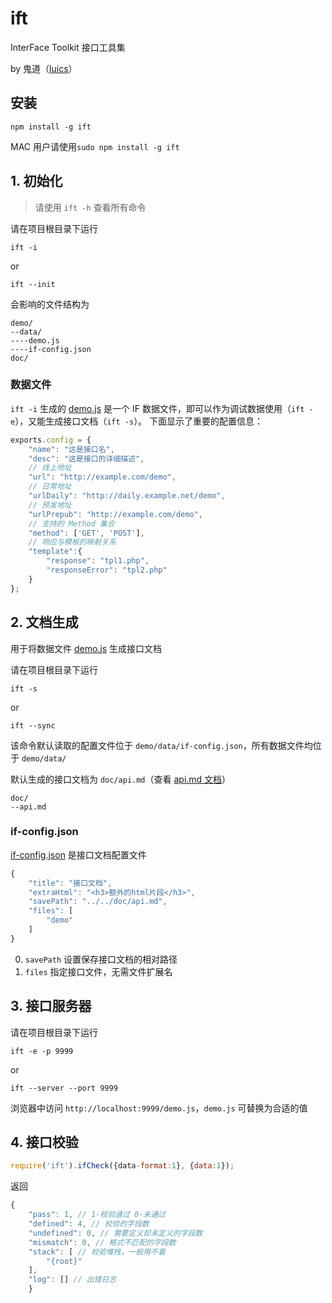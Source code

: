 # ift

InterFace Toolkit 接口工具集

by 鬼道（[luics](http://luics.github.io)）

## 安装

```
npm install -g ift
```

MAC 用户请使用`sudo npm install -g ift`

## 1. 初始化

> 请使用 `ift -h` 查看所有命令

请在项目根目录下运行

```
ift -i
```

or

```
ift --init
```

会影响的文件结构为

```
demo/
--data/
----demo.js
----if-config.json
doc/
```

### 数据文件

`ift -i` 生成的 [demo.js](http://gitlab.alibaba-inc.com/luics/if/blob/master/demo/data/demo.js) 是一个 IF 数据文件，即可以作为调试数据使用（`ift -e`），又能生成接口文档（`ift -s`）。
下面显示了重要的配置信息：

```javascript
exports.config = {
    "name": "这是接口名",
    "desc": "这是接口的详细描述",
    // 线上地址
    "url": "http://example.com/demo",
    // 日常地址
    "urlDaily": "http://daily.example.net/demo",
    // 预发地址
    "urlPrepub": "http://example.com/demo",
    // 支持的 Method 集合
    "method": ['GET', 'POST'],
    // 响应与模板的映射关系
    "template":{
        "response": "tpl1.php",
        "responseError": "tpl2.php"
    }
};
```


## 2. 文档生成

用于将数据文件 [demo.js](http://gitlab.alibaba-inc.com/luics/if/blob/master/demo/data/demo.js) 生成接口文档

请在项目根目录下运行

```
ift -s
```

or

```
ift --sync
```

该命令默认读取的配置文件位于 `demo/data/if-config.json`，所有数据文件均位于 `demo/data/`

默认生成的接口文档为 `doc/api.md`（查看 [api.md 文档](http://gitlab.alibaba-inc.com/luics/if/blob/master/doc/api.md)）

```
doc/
--api.md
```

### if-config.json
 [if-config.json](http://gitlab.alibaba-inc.com/luics/if/blob/master/demo/data/if-config.json) 是接口文档配置文件

```javascript
{
    "title": "接口文档",
    "extraHtml": "<h3>额外的html片段</h3>",
    "savePath": "../../doc/api.md",
    "files": [
        "demo"
    ]
}
```

0. `savePath` 设置保存接口文档的相对路径
0. `files` 指定接口文件，无需文件扩展名

## 3. 接口服务器

请在项目根目录下运行

```
ift -e -p 9999
```

or

```
ift --server --port 9999
```

浏览器中访问 `http://localhost:9999/demo.js`，`demo.js` 可替换为合适的值

## 4. 接口校验

```javascript
require('ift').ifCheck({data-format:1}, {data:1});
```

返回

```javascript
{
    "pass": 1, // 1-校验通过 0-未通过
    "defined": 4, // 校验的字段数
    "undefined": 0, // 需要定义却未定义的字段数
    "mismatch": 0, // 格式不匹配的字段数
    "stack": [ // 校验堆栈，一般用不着
        "{root}"
    ],
    "log": [] // 出错日志
    }
```